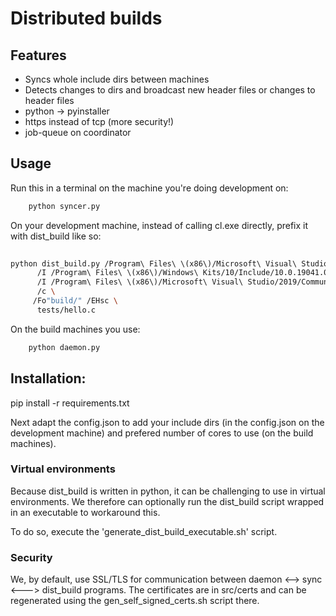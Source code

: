 # Distributed builds

## Features

- Syncs whole include dirs between machines
- Detects changes to dirs and broadcast new header files or changes to header files
- python
    -> pyinstaller
- https instead of tcp (more security!)
- job-queue on coordinator

## Usage

Run this in a terminal on the machine you're doing development on:

```bash
    python syncer.py
```

On your development machine, instead of calling cl.exe directly, prefix it with dist_build like so:

```bash
    
python dist_build.py /Program\ Files\ \(x86\)/Microsoft\ Visual\ Studio/2019/Community/VC/Tools/MSVC/14.29.30037/bin/Hostx64/x64/cl.exe \
      /I /Program\ Files\ \(x86\)/Windows\ Kits/10/Include/10.0.19041.0/ucrt \
      /I /Program\ Files\ \(x86\)/Microsoft\ Visual\ Studio/2019/Community/VC/Tools/MSVC/14.29.30037/include \
      /c \
     /Fo"build/" /EHsc \
      tests/hello.c
```

On the build machines you use:

```bash
    python daemon.py 
```


## Installation:

pip install -r requirements.txt 

Next adapt the config.json to add your include dirs (in the config.json on the development machine) and prefered number of cores to use (on the build machines).

### Virtual environments

Because dist_build is written in python, it can be challenging to use in virtual environments.
We therefore can optionally run the dist_build script wrapped in an executable to workaround this.

To do so, execute the 'generate_dist_build_executable.sh' script.


### Security

We, by default, use SSL/TLS for communication between daemon <--> sync <---> dist_build programs.
The certificates are in src/certs and can be regenerated using the gen_self_signed_certs.sh script there.

